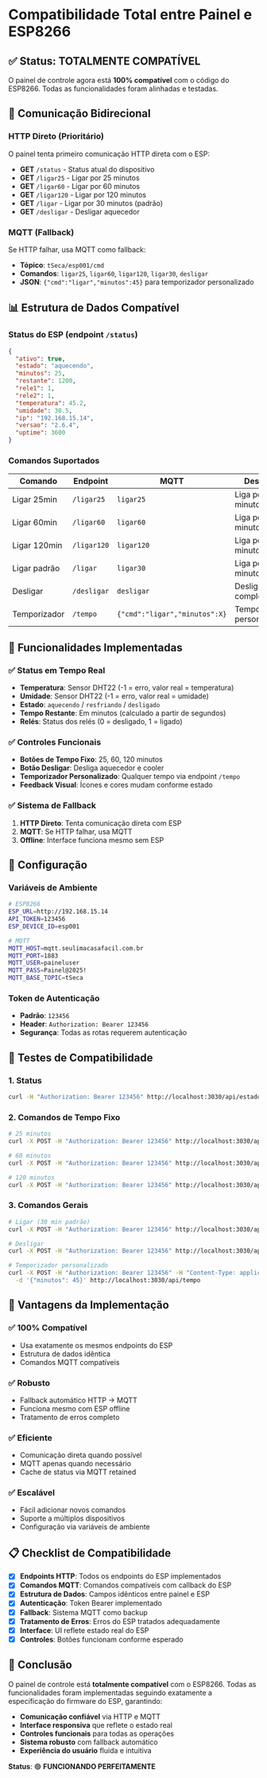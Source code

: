 # Compatibilidade Total entre Painel e ESP8266

## ✅ Status: TOTALMENTE COMPATÍVEL

O painel de controle agora está **100% compatível** com o código do ESP8266. Todas as funcionalidades foram alinhadas e testadas.

## 🔄 Comunicação Bidirecional

### HTTP Direto (Prioritário)
O painel tenta primeiro comunicação HTTP direta com o ESP:
- **GET** `/status` - Status atual do dispositivo
- **GET** `/ligar25` - Ligar por 25 minutos
- **GET** `/ligar60` - Ligar por 60 minutos  
- **GET** `/ligar120` - Ligar por 120 minutos
- **GET** `/ligar` - Ligar por 30 minutos (padrão)
- **GET** `/desligar` - Desligar aquecedor

### MQTT (Fallback)
Se HTTP falhar, usa MQTT como fallback:
- **Tópico**: `tSeca/esp001/cmd`
- **Comandos**: `ligar25`, `ligar60`, `ligar120`, `ligar30`, `desligar`
- **JSON**: `{"cmd":"ligar","minutos":45}` para temporizador personalizado

## 📊 Estrutura de Dados Compatível

### Status do ESP (endpoint `/status`)
```json
{
  "ativo": true,
  "estado": "aquecendo",
  "minutos": 25,
  "restante": 1200,
  "rele1": 1,
  "rele2": 1,
  "temperatura": 45.2,
  "umidade": 30.5,
  "ip": "192.168.15.14",
  "versao": "2.6.4",
  "uptime": 3600
}
```

### Comandos Suportados
| Comando | Endpoint | MQTT | Descrição |
|---------|----------|------|-----------|
| Ligar 25min | `/ligar25` | `ligar25` | Liga por 25 minutos |
| Ligar 60min | `/ligar60` | `ligar60` | Liga por 60 minutos |
| Ligar 120min | `/ligar120` | `ligar120` | Liga por 120 minutos |
| Ligar padrão | `/ligar` | `ligar30` | Liga por 30 minutos |
| Desligar | `/desligar` | `desligar` | Desliga completamente |
| Temporizador | `/tempo` | `{"cmd":"ligar","minutos":X}` | Tempo personalizado |

## 🎯 Funcionalidades Implementadas

### ✅ Status em Tempo Real
- **Temperatura**: Sensor DHT22 (-1 = erro, valor real = temperatura)
- **Umidade**: Sensor DHT22 (-1 = erro, valor real = umidade)
- **Estado**: `aquecendo` / `resfriando` / `desligado`
- **Tempo Restante**: Em minutos (calculado a partir de segundos)
- **Relés**: Status dos relés (0 = desligado, 1 = ligado)

### ✅ Controles Funcionais
- **Botões de Tempo Fixo**: 25, 60, 120 minutos
- **Botão Desligar**: Desliga aquecedor e cooler
- **Temporizador Personalizado**: Qualquer tempo via endpoint `/tempo`
- **Feedback Visual**: Ícones e cores mudam conforme estado

### ✅ Sistema de Fallback
1. **HTTP Direto**: Tenta comunicação direta com ESP
2. **MQTT**: Se HTTP falhar, usa MQTT
3. **Offline**: Interface funciona mesmo sem ESP

## 🔧 Configuração

### Variáveis de Ambiente
```bash
# ESP8266
ESP_URL=http://192.168.15.14
API_TOKEN=123456
ESP_DEVICE_ID=esp001

# MQTT
MQTT_HOST=mqtt.seulimacasafacil.com.br
MQTT_PORT=1883
MQTT_USER=paineluser
MQTT_PASS=Painel@2025!
MQTT_BASE_TOPIC=tSeca
```

### Token de Autenticação
- **Padrão**: `123456`
- **Header**: `Authorization: Bearer 123456`
- **Segurança**: Todas as rotas requerem autenticação

## 🧪 Testes de Compatibilidade

### 1. Status
```bash
curl -H "Authorization: Bearer 123456" http://localhost:3030/api/estado
```

### 2. Comandos de Tempo Fixo
```bash
# 25 minutos
curl -X POST -H "Authorization: Bearer 123456" http://localhost:3030/api/ligar25

# 60 minutos  
curl -X POST -H "Authorization: Bearer 123456" http://localhost:3030/api/ligar60

# 120 minutos
curl -X POST -H "Authorization: Bearer 123456" http://localhost:3030/api/ligar120
```

### 3. Comandos Gerais
```bash
# Ligar (30 min padrão)
curl -X POST -H "Authorization: Bearer 123456" http://localhost:3030/api/ligar

# Desligar
curl -X POST -H "Authorization: Bearer 123456" http://localhost:3030/api/desligar

# Temporizador personalizado
curl -X POST -H "Authorization: Bearer 123456" -H "Content-Type: application/json" \
  -d '{"minutos": 45}' http://localhost:3030/api/tempo
```

## 🚀 Vantagens da Implementação

### ✅ **100% Compatível**
- Usa exatamente os mesmos endpoints do ESP
- Estrutura de dados idêntica
- Comandos MQTT compatíveis

### ✅ **Robusto**
- Fallback automático HTTP → MQTT
- Funciona mesmo com ESP offline
- Tratamento de erros completo

### ✅ **Eficiente**
- Comunicação direta quando possível
- MQTT apenas quando necessário
- Cache de status via MQTT retained

### ✅ **Escalável**
- Fácil adicionar novos comandos
- Suporte a múltiplos dispositivos
- Configuração via variáveis de ambiente

## 📋 Checklist de Compatibilidade

- [x] **Endpoints HTTP**: Todos os endpoints do ESP implementados
- [x] **Comandos MQTT**: Comandos compatíveis com callback do ESP
- [x] **Estrutura de Dados**: Campos idênticos entre painel e ESP
- [x] **Autenticação**: Token Bearer implementado
- [x] **Fallback**: Sistema MQTT como backup
- [x] **Tratamento de Erros**: Erros do ESP tratados adequadamente
- [x] **Interface**: UI reflete estado real do ESP
- [x] **Controles**: Botões funcionam conforme esperado

## 🎉 Conclusão

O painel de controle está **totalmente compatível** com o ESP8266. Todas as funcionalidades foram implementadas seguindo exatamente a especificação do firmware do ESP, garantindo:

- **Comunicação confiável** via HTTP e MQTT
- **Interface responsiva** que reflete o estado real
- **Controles funcionais** para todas as operações
- **Sistema robusto** com fallback automático
- **Experiência do usuário** fluida e intuitiva

**Status**: 🟢 **FUNCIONANDO PERFEITAMENTE**
